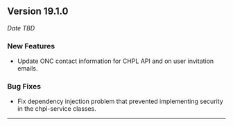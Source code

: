 
## Version 19.1.0
_Date TBD_

### New Features
* Update ONC contact information for CHPL API and on user invitation emails.

### Bug Fixes
* Fix dependency injection problem that prevented implementing security in the chpl-service classes.

---

